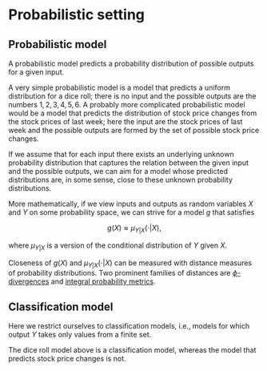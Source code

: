 # Probabilistic setting

## Probabilistic model

A probabilistic model predicts a probability distribution of possible outputs
for a given input.

A very simple probabilistic model is a model that predicts a uniform
distribution for a dice roll; there is no input and the possible outputs are
the numbers $1,2,3,4,5,6$. A probably more complicated probabilistic model
would be a model that predicts the distribution of stock price changes from
the stock prices of last week; here the input are the stock prices of last week
and the possible outputs are formed by the set of possible stock price changes.

If we assume that for each input there exists an underlying
unknown probability distribution that captures the relation between the given
input and the possible outputs, we can aim for a model whose predicted
distributions are, in some sense, close to these unknown probability distributions.

More mathematically, if we view inputs and outputs as random variables $X$ and $Y$
on some probability space, we can strive for a model $g$ that satisfies
```math
    g(X) \approx \mu_{Y|X}(\cdot|X),
```
where $\mu_{Y|X}$ is a version of the conditional distribution of $Y$ given $X$.

Closeness of $g(X)$ and $\mu_{Y|X}(\cdot|X)$ can be measured with distance measures
of probability distributions. Two prominent families of distances are
[$\phi$-divergences](https://en.wikipedia.org/wiki/F-divergence)
and [integral probability metrics](https://arxiv.org/pdf/0901.2698.pdf).

## Classification model

Here we restrict ourselves to classification models, i.e., models for which output
$Y$ takes only values from a finite set.

The dice roll model above is a classification model, whereas the model that
predicts stock price changes is not.
